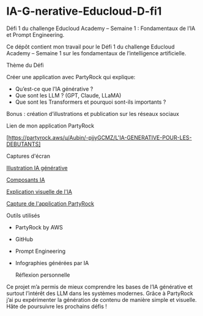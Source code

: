 # IA-G-nerative-Educloud-D-fi1
Défi 1 du challenge Educloud Academy – Semaine 1 : Fondamentaux de l’IA et Prompt Engineering.


Ce dépôt contient mon travail pour le Défi 1 du challenge Educloud Academy – Semaine 1 sur les fondamentaux de l’intelligence artificielle.



 
 Thème du Défi

Créer une application avec PartyRock qui explique:

- Qu’est-ce que l’IA générative ?
- Que sont les LLM ? (GPT, Claude, LLaMA)
- Que sont les Transformers et pourquoi sont-ils importants ?

Bonus : création d’illustrations et publication sur les réseaux sociaux 



 
 Lien de mon application PartyRock

 [https://partyrock.aws/u/Aubin/-pjjyGCMZ/L'IA-GENERATIVE-POUR-LES-DEBUTANTS]



 
 Captures d'écran

[Illustration IA générative](IA_générative.jpg)

[Composants IA](LLM.jpg)

[Explication visuelle de l'IA](Transformer.jpg)

[Capture de l'application PartyRock](Capture_app.jpg)



 
 
 Outils utilisés

- PartyRock by AWS
- GitHub
- Prompt Engineering
- Infographies générées par IA




  Réflexion personnelle
 
Ce projet m’a permis de mieux comprendre les bases de l’IA générative et surtout l’intérêt des LLM dans les systèmes modernes. Grâce à PartyRock j’ai pu expérimenter la génération de contenu de manière simple et visuelle. Hâte de poursuivre les prochains défis !
